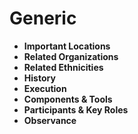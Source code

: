 # Generic

- **Important Locations**
- **Related Organizations**
- **Related Ethnicities**
- **History**
- **Execution**
- **Components & Tools**
- **Participants & Key Roles**
- **Observance**